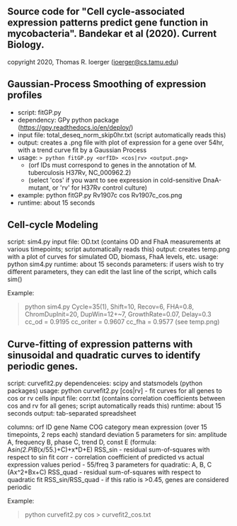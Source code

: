 Source code for "Cell cycle-associated expression patterns predict 
gene function in mycobacteria". Bandekar et al (2020). Current Biology.
-----------------------------------------------
copyright 2020, Thomas R. Ioerger (ioerger@cs.tamu.edu)


Gaussian-Process Smoothing of expression profiles
-------------------------------------------------

- script: fitGP.py
- dependency: GPy python package (https://gpy.readthedocs.io/en/deploy/)
- input file: total_deseq_norm_skip0hr.txt (script automatically reads this)
- output: creates a .png file with plot of expression for a gene over 54hr, with a trend curve fit by a Gaussian Process
- usage: `> python fitGP.py <orfID> <cos|rv> <output.png>`
  - (orf IDs must correspond to genes in the annotation of M. tuberculosis H37Rv, NC_000962.2)
  - (select 'cos' if you want to see expression in cold-sensitive DnaA-mutant, or 'rv' for H37Rv control culture)
- example: python fitGP.py Rv1907c cos Rv1907c_cos.png
- runtime: about 15 seconds



Cell-cycle Modeling
-------------------

script: sim4.py
input file: OD.txt (contains OD and FhaA measurements at various timepoints; script automatically reads this)
output: creates temp.png with a plot of curves for simulated OD, biomass, FhaA levels, etc.
usage: python sim4.py
runtime: about 15 seconds
parameters: if users wish to try different parameters, they can edit the last line of the script, which calls sim()

Example: 
> python sim4.py
Cycle=35(1), Shift=10, Recov=6, FHA=0.8,
ChromDupInit=20, DupWin=12+~7, GrowthRate=0.07, Delay=0.3
cc_od = 0.9195
cc_oriter = 0.9607
cc_fha = 0.9577
(see temp.png)



Curve-fitting of expression patterns with sinusoidal and quadratic 
curves to identify periodic genes.
------------------------------------------------------------------

script: curvefit2.py
dependenceies: scipy and statsmodels (python packages)
usage: python curvefit2.py [cos|rv] - fit curves for all genes to cos or rv cells
input file: corr.txt (contains correlation coefficients between cos and rv for all genes; script automatically reads this)
runtime: about 15 seconds
output: tab-separated spreadsheet

columns:
  orf ID
  gene Name
  COG category
  mean expression (over 15 timepoints, 2 reps each)
  standard deviation
  5 parameters for sin: amplitude A, frequency B, phase C, trend D, const E (formula: A*sin(2.*PI*B*(x/55.)+C)+x*D+E)
  RSS_sin - residual sum-of-squares with respect to sin fit
  corr - correlation coefficient of predicted vs actual expression values
  period - 55/freq
  3 parameters for quadratic: A, B, C (Ax^2+Bx+C)
  RSS_quad - residual sum-of-squares with respect to quadratic fit
  RSS_sin/RSS_quad - if this ratio is >0.45, genes are considered periodic

Example:
> python curvefit2.py cos > curvefit2_cos.txt

